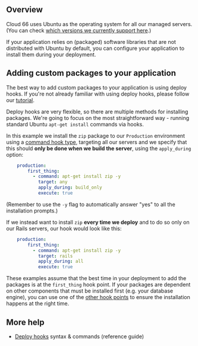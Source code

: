 ## Overview

Cloud 66 uses Ubuntu as the operating system for all our managed servers. (You can check [which versions we currently support here](/{{page.collection}}/resources/technical-specifications.html).) 

If your application relies on (packaged) software libraries that are not distributed with Ubuntu by default, you can configure your application to install them during your deployment. 

## Adding custom packages to your application

The best way to add custom packages to your application is using deploy hooks. If you're not already familiar with using deploy hooks, please follow our [tutorial](/{{page.collection}}/tutorials/deploy-hooks.html). 

Deploy hooks are very flexible, so there are multiple methods for installing packages. We're going to focus on the most straightforward way - running standard Ubuntu `apt-get install` commands via hooks. 

In this example we install the `zip` package to our `Production` environment using a [command hook type](/{{page.collection}}/references/deploy-hooks-syntax.html#hook-fields-commands), targeting all our servers and we specify that this should **only be done when we build the server**, using the `apply_during` option: 

```yaml
    production:
        first_thing:
          - command: apt-get install zip -y
            target: any
            apply_during: build_only
            execute: true
```

(Remember to use the `-y` flag to automatically answer "yes" to all the installation prompts.)

If we instead want to install `zip` **every time we deploy** and to do so only on our Rails servers, our hook would look like this:

```yaml
    production:
        first_thing:
          - command: apt-get install zip -y
            target: rails
            apply_during: all
            execute: true
```

These examples assume that the best time in your deployment to add the packages is at the `first_thing` hook point. If your packages are dependent on other components that must be installed first (e.g. your database engine), you can use one of the [other hook points](/{{page.collection}}/references/deploy-hooks-syntax.html#hook-points) to ensure the installation happens at the right time.

## More help

- [Deploy hooks](/{{page.collection}}/references/deploy-hooks-syntax.html) syntax & commands (reference guide)